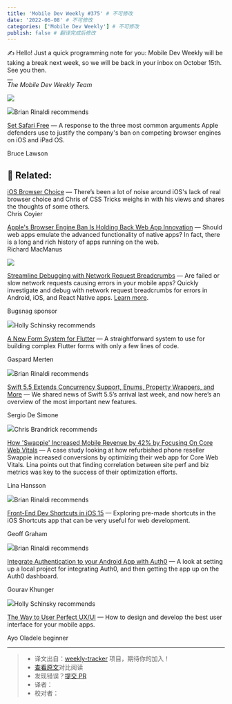 ```yaml
---
title: 'Mobile Dev Weekly #375' # 不可修改
date: '2022-06-08' # 不可修改
categories: ['Mobile Dev Weekly'] # 不可修改
publish: false # 翻译完成后修改
---
```


✍️ Hello! Just a quick programming note for you: Mobile Dev Weekly will be taking a break next week, so we will be back in your inbox on October 15th. See you then.  
\_\_  
_The Mobile Dev Weekly Team_

<!--以上是预览信息，图片一张或限制百字左右，前者优先，全文请使用二级及以下标题-->
<!-- more -->

[![](https://res.cloudinary.com/cpress/image/upload/w_1280,e_sharpen:60/v1633080930/shhnkuw6yuj8pykmlonp.png)](https://mobiledevweekly.com/link/114399/web)

![](https://cooperpress.s3.amazonaws.com/remotesynth.png)Brian Rinaldi recommends

[Set Safari Free](https://mobiledevweekly.com/link/114399/web) — A response to the three most common arguments Apple defenders use to justify the company's ban on competing browser engines on iOS and iPad OS.

Bruce Lawson

## 📱 **Related:**

[iOS Browser Choice](https://mobiledevweekly.com/link/114400/web) — There’s been a lot of noise around iOS's lack of real browser choice and Chris of CSS Tricks weighs in with his views and shares the thoughts of some others.  
Chris Coyier

[Apple's Browser Engine Ban Is Holding Back Web App Innovation](https://mobiledevweekly.com/link/114401/web) — Should web apps emulate the advanced functionality of native apps? In fact, there is a long and rich history of apps running on the web.  
Richard MacManus

[![](https://copm.s3.amazonaws.com/9a409733.png)](https://mobiledevweekly.com/link/114402/web)

[Streamline Debugging with Network Request Breadcrumbs](https://mobiledevweekly.com/link/114402/web) — Are failed or slow network requests causing errors in your mobile apps? Quickly investigate and debug with network request breadcrumbs for errors in Android, iOS, and React Native apps. [Learn more](https://mobiledevweekly.com/link/114402/web).

Bugsnag sponsor

![](https://cooperpress.s3.amazonaws.com/devgirlfl.png)Holly Schinsky recommends

[A New Form System for Flutter](https://mobiledevweekly.com/link/114403/web) — A straightforward system to use for building complex Flutter forms with only a few lines of code.

Gaspard Merten

![](https://cooperpress.s3.amazonaws.com/remotesynth.png)Brian Rinaldi recommends

[Swift 5.5 Extends Concurrency Support, Enums, Property Wrappers, and More](https://mobiledevweekly.com/link/114404/web) — We shared news of Swift 5.5’s arrival last week, and now here’s an overview of the most important new features.

Sergio De Simone

![](https://cooperpress.s3.amazonaws.com/chrisbrandrick.png)Chris Brandrick recommends

[How 'Swappie' Increased Mobile Revenue by 42% by Focusing On Core Web Vitals](https://mobiledevweekly.com/link/114405/web) — A case study looking at how refurbished phone reseller Swappie increased conversions by optimizing their web app for Core Web Vitals. Lina points out that finding correlation between site perf and biz metrics was key to the success of their optimization efforts.

Lina Hansson

![](https://cooperpress.s3.amazonaws.com/remotesynth.png)Brian Rinaldi recommends

[Front-End Dev Shortcuts in iOS 15](https://mobiledevweekly.com/link/114406/web) — Exploring pre-made shortcuts in the iOS Shortcuts app that can be very useful for web development.

Geoff Graham

![](https://cooperpress.s3.amazonaws.com/remotesynth.png)Brian Rinaldi recommends

[Integrate Authentication to your Android App with Auth0](https://mobiledevweekly.com/link/114407/web) — A look at setting up a local project for integrating Auth0, and then getting the app up on the Auth0 dashboard.

Gourav Khunger

![](https://cooperpress.s3.amazonaws.com/devgirlfl.png)Holly Schinsky recommends

[The Way to User Perfect UX/UI](https://mobiledevweekly.com/link/114408/web) — How to design and develop the best user interface for your mobile apps.

Ayo Oladele beginner

---
> * 译文出自：[weekly-tracker](https://github.com/FEDarling/weekly-tracker) 项目，期待你的加入！
> * [查看原文](https://mobiledevweekly.com/issues/375)对比阅读
> * 发现错误？[提交 PR](https://github.com/FEDarling/weekly-tracker/blob/main/weeklys/mobile_dev_weekly/375)
> * 译者：
> * 校对者：
